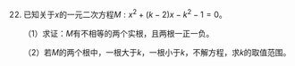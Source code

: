 22.  已知关于$x$的一元二次方程$M:x^2+(k-2)x-k^2-1=0$。

     （1）求证：$M$有不相等的两个实根，且两根一正一负。

     （2）若$M$的两个根中，一根大于$k$，一根小于$k$，不解方程，求$k$的取值范围。